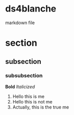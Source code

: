 # ds4blanche
markdown file
# section
## subsection
### subsubsection

**Bold**
*Italicized*

1. Hello this is me
3. Hello this is not me
2. Actually, this is the true me
